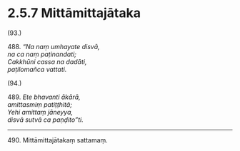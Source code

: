 # 2.5.7 Mittāmittajātaka

(93.)

488\. _“Na naṃ umhayate disvā,_  
_na ca naṃ paṭinandati;_  
_Cakkhūni cassa na dadāti,_  
_paṭilomañca vattati._  

(94.)

489\. _Ete bhavanti ākārā,_  
_amittasmiṃ patiṭṭhitā;_  
_Yehi amittaṃ jāneyya,_  
_disvā sutvā ca paṇḍito”ti._  

---

490\. Mittāmittajātakaṃ sattamaṃ.
